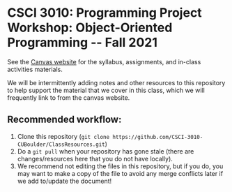 CSCI 3010: Programming Project Workshop: Object-Oriented Programming -- Fall 2021
=====================

See the [Canvas website](https://canvas.colorado.edu/courses/75527) for the syllabus, assignments, and in-class activities materials.  
  
We will be intermittently adding notes and other resources to this repository to help support the material that we cover in this class, which we will frequently link to from the canvas website. 

Recommended workflow:
---------------
1. Clone this repository (`git clone https://github.com/CSCI-3010-CUBoulder/ClassResources.git`)
2. Do a `git pull` when your repository has gone stale (there are changes/resources here that you do not have locally).
3. We recommend not editing the files in this repository, but if you do, you may want to make a copy of the file to avoid any merge conflicts later if we add to/update the document!
